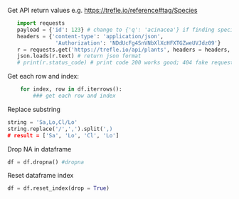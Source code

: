  
 Get API return values e.g. https://trefle.io/reference#tag/Species
 ```python
    import requests
    payload = {'id': 123} # change to {'q': 'acinacea'} if finding specific plant
    headers = {'content-type': 'application/json',
                'Authorization': 'NDdUcFg4SnVNbXlXcHFXTGZweUVJdz09'}
    r = requests.get('https://trefle.io/api/plants', headers = headers, params=payload)
    json.loads(r.text) # return json format
    # print(r.status_code) # print code 200 works good; 404 fake request; 400 something wrong
 ```

Get each row and index:
```python
    for index, row in df.iterrows():
        ### get each row and index 
```

Replace substring
```python
string = 'Sa,Lo,Cl/Lo'
string.replace('/',',').split(',)
# result = ['Sa', 'Lo', 'Cl', 'Lo']
```
Drop NA in dataframe
```python
df = df.dropna() #dropna
```
Reset dataframe index
```python
df = df.reset_index(drop = True)
```
